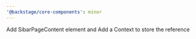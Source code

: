 ```yaml
---
'@backstage/core-components': minor
---
```


Add SibarPageContent element and Add a Context to store the reference
